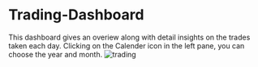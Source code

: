 # Trading-Dashboard

This dashboard gives an overiew along with detail insights on the trades taken each day. 
Clicking on the Calender icon in the left pane, you can choose the year and month.
![trading](https://github.com/vivdroid242/Trading-Dashboard/assets/56084066/c438c294-2558-4384-974d-d0d51707f6ea)
